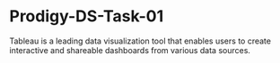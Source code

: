 # Prodigy-DS-Task-01
Tableau is a leading data visualization tool that enables users to create interactive and shareable dashboards from various data sources.
